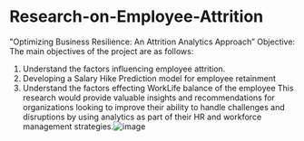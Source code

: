 # Research-on-Employee-Attrition
"Optimizing Business Resilience: An Attrition Analytics Approach”
Objective:
The main objectives of the project are as follows:
1.	Understand the factors influencing employee attrition.
2.	Developing a Salary Hike Prediction model for employee retainment
3.	Understand the factors effecting WorkLife balance of the employee
This research would provide valuable insights and recommendations for organizations looking to improve their ability to handle challenges and disruptions by using analytics as part of their HR and workforce management strategies.![image](https://github.com/sriharshabuddha/Research-on-Employee-Attrition/assets/123270268/dddee33f-93aa-488e-b085-e2ddb5685628)
